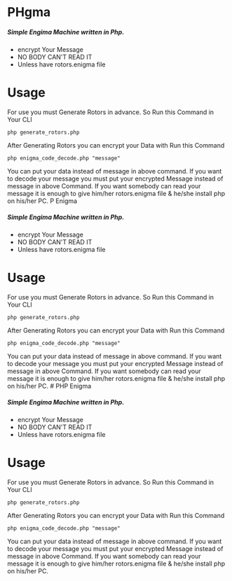 # PHgma
##### Simple Engima Machine written in Php.
- encrypt Your Message  
- NO BODY CAN'T READ IT 
- Unless have rotors.enigma file
# Usage 
For use you must Generate Rotors in advance.
So Run this Command in Your CLI
```
php generate_rotors.php
```
After Generating Rotors you can encrypt your Data with Run this Command
```
php enigma_code_decode.php "message"
```
You can put your data instead of message in above command. If you want to decode your message you must put your encrypted Message instead of message in above Command. 
If you want somebody can read your message it is enough to give him/her rotors.enigma file & he/she install php on his/her PC. P Enigma
##### Simple Engima Machine written in Php.
- encrypt Your Message  
- NO BODY CAN'T READ IT 
- Unless have rotors.enigma file
# Usage 
For use you must Generate Rotors in advance.
So Run this Command in Your CLI
```
php generate_rotors.php
```
After Generating Rotors you can encrypt your Data with Run this Command
```
php enigma_code_decode.php "message"
```
You can put your data instead of message in above command. If you want to decode your message you must put your encrypted Message instead of message in above Command. 
If you want somebody can read your message it is enough to give him/her rotors.enigma file & he/she install php on his/her PC. # PHP Enigma
##### Simple Engima Machine written in Php.
- encrypt Your Message  
- NO BODY CAN'T READ IT 
- Unless have rotors.enigma file
# Usage 
For use you must Generate Rotors in advance.
So Run this Command in Your CLI
```
php generate_rotors.php
```
After Generating Rotors you can encrypt your Data with Run this Command
```
php enigma_code_decode.php "message"
```
You can put your data instead of message in above command. If you want to decode your message you must put your encrypted Message instead of message in above Command. 
If you want somebody can read your message it is enough to give him/her rotors.enigma file & he/she install php on his/her PC. 
